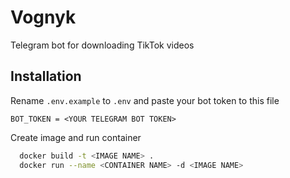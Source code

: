 
# Vognyk

Telegram bot for downloading TikTok videos


## Installation

Rename `.env.example` to `.env` and paste your bot token to this file

```env
BOT_TOKEN = <YOUR TELEGRAM BOT TOKEN>
```

Create image and run container

```bash
  docker build -t <IMAGE NAME> .
  docker run --name <CONTAINER NAME> -d <IMAGE NAME>
```
    